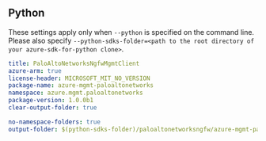 ## Python

These settings apply only when `--python` is specified on the command line.
Please also specify `--python-sdks-folder=<path to the root directory of your azure-sdk-for-python clone>`.

``` yaml $(python)
title: PaloAltoNetworksNgfwMgmtClient
azure-arm: true
license-header: MICROSOFT_MIT_NO_VERSION
package-name: azure-mgmt-paloaltonetworks
namespace: azure.mgmt.paloaltonetworks
package-version: 1.0.0b1
clear-output-folder: true
```

``` yaml $(python)
no-namespace-folders: true
output-folder: $(python-sdks-folder)/paloaltonetworksngfw/azure-mgmt-paloaltonetworksngfw/azure/mgmt/paloaltonetworksngfw
```
